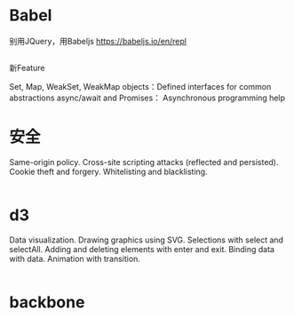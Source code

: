 
# Babel

别用JQuery，用Babeljs
https://babeljs.io/en/repl


```JavaScript

```

新Feature

Set, Map, WeakSet, WeakMap objects：Defined interfaces for common abstractions
async/await and Promises： Asynchronous programming help

# 安全

Same-origin policy. Cross-site scripting attacks (reflected and persisted). Cookie theft and forgery. Whitelisting and blacklisting.

```JavaScript

```

# d3

Data visualization. Drawing graphics using SVG. Selections with select and selectAll. Adding and deleting elements with enter and exit. Binding data with data. Animation with transition.

```JavaScript

```

# backbone

```JavaScript

```


```JavaScript

```


```JavaScript

```


```JavaScript

```


```JavaScript

```


```JavaScript

```


```JavaScript

```


```JavaScript

```


```JavaScript

```


```JavaScript

```


```JavaScript

```
